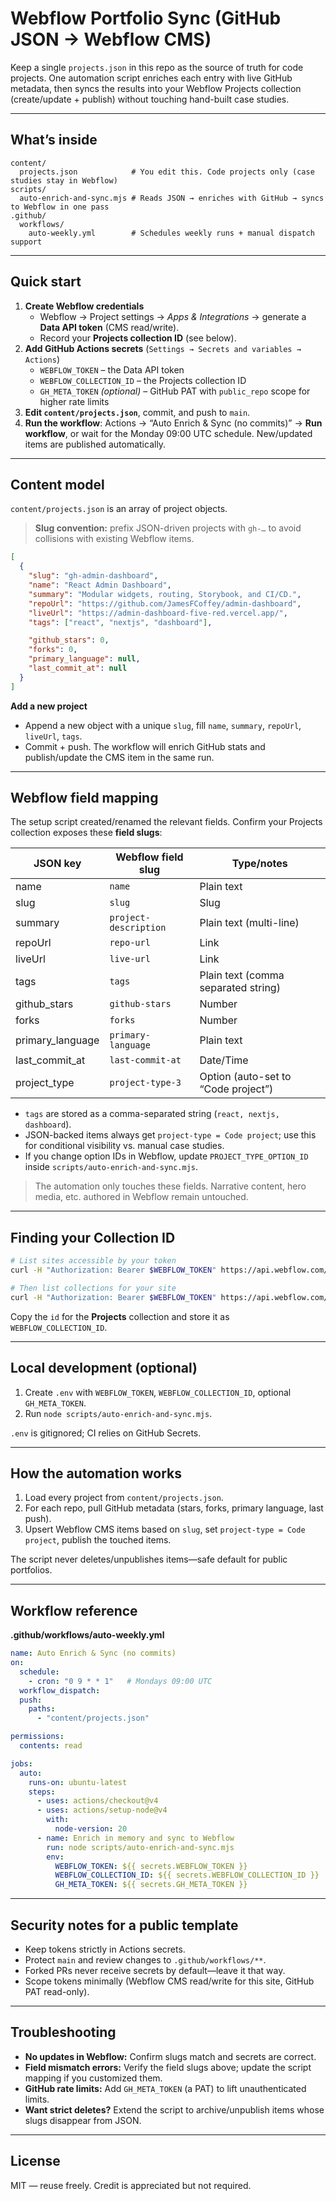 # Webflow Portfolio Sync (GitHub JSON → Webflow CMS)

Keep a single `projects.json` in this repo as the source of truth for code projects. One automation script enriches each entry with live GitHub metadata, then syncs the results into your Webflow Projects collection (create/update + publish) without touching hand-built case studies.

---

## What’s inside

```
content/
  projects.json            # You edit this. Code projects only (case studies stay in Webflow)
scripts/
  auto-enrich-and-sync.mjs # Reads JSON → enriches with GitHub → syncs to Webflow in one pass
.github/
  workflows/
    auto-weekly.yml        # Schedules weekly runs + manual dispatch support
```

---

## Quick start

1. **Create Webflow credentials**
   * Webflow → Project settings → *Apps & Integrations* → generate a **Data API token** (CMS read/write).
   * Record your **Projects collection ID** (see below).
2. **Add GitHub Actions secrets** (`Settings → Secrets and variables → Actions`)
   * `WEBFLOW_TOKEN` – the Data API token
   * `WEBFLOW_COLLECTION_ID` – the Projects collection ID
   * `GH_META_TOKEN` *(optional)* – GitHub PAT with `public_repo` scope for higher rate limits
3. **Edit `content/projects.json`**, commit, and push to `main`.
4. **Run the workflow**: Actions → “Auto Enrich & Sync (no commits)” → **Run workflow**, or wait for the Monday 09:00 UTC schedule. New/updated items are published automatically.

---

## Content model

`content/projects.json` is an array of project objects.

> **Slug convention:** prefix JSON-driven projects with `gh-…` to avoid collisions with existing Webflow items.

```json
[
  {
    "slug": "gh-admin-dashboard",
    "name": "React Admin Dashboard",
    "summary": "Modular widgets, routing, Storybook, and CI/CD.",
    "repoUrl": "https://github.com/JamesFCoffey/admin-dashboard",
    "liveUrl": "https://admin-dashboard-five-red.vercel.app/",
    "tags": ["react", "nextjs", "dashboard"],

    "github_stars": 0,
    "forks": 0,
    "primary_language": null,
    "last_commit_at": null
  }
]
```

**Add a new project**

- Append a new object with a unique `slug`, fill `name`, `summary`, `repoUrl`, `liveUrl`, `tags`.
- Commit + push. The workflow will enrich GitHub stats and publish/update the CMS item in the same run.

---

## Webflow field mapping

The setup script created/renamed the relevant fields. Confirm your Projects collection exposes these **field slugs**:

| JSON key         | Webflow field slug      | Type/notes                          |
| ---------------- | ----------------------- | ----------------------------------- |
| name             | `name`                   | Plain text                          |
| slug             | `slug`                   | Slug                                |
| summary          | `project-description`   | Plain text (multi-line)             |
| repoUrl          | `repo-url`               | Link                                |
| liveUrl          | `live-url`               | Link                                |
| tags             | `tags`                   | Plain text (comma separated string) |
| github_stars     | `github-stars`           | Number                              |
| forks            | `forks`                  | Number                              |
| primary_language | `primary-language`       | Plain text                          |
| last_commit_at   | `last-commit-at`         | Date/Time                           |
| project_type     | `project-type-3`         | Option (auto-set to “Code project”)  |

- `tags` are stored as a comma-separated string (`react, nextjs, dashboard`).
- JSON-backed items always get `project-type = Code project`; use this for conditional visibility vs. manual case studies.
- If you change option IDs in Webflow, update `PROJECT_TYPE_OPTION_ID` inside `scripts/auto-enrich-and-sync.mjs`.

> The automation only touches these fields. Narrative content, hero media, etc. authored in Webflow remain untouched.

---

## Finding your Collection ID

```bash
# List sites accessible by your token
curl -H "Authorization: Bearer $WEBFLOW_TOKEN" https://api.webflow.com/v2/sites

# Then list collections for your site
curl -H "Authorization: Bearer $WEBFLOW_TOKEN" https://api.webflow.com/v2/sites/<site_id>/collections
```

Copy the `id` for the **Projects** collection and store it as `WEBFLOW_COLLECTION_ID`.

---

## Local development (optional)

1. Create `.env` with `WEBFLOW_TOKEN`, `WEBFLOW_COLLECTION_ID`, optional `GH_META_TOKEN`.
2. Run `node scripts/auto-enrich-and-sync.mjs`.

`.env` is gitignored; CI relies on GitHub Secrets.

---

## How the automation works

1. Load every project from `content/projects.json`.
2. For each repo, pull GitHub metadata (stars, forks, primary language, last push).
3. Upsert Webflow CMS items based on `slug`, set `project-type = Code project`, publish the touched items.

The script never deletes/unpublishes items—safe default for public portfolios.

---

## Workflow reference

**.github/workflows/auto-weekly.yml**

```yaml
name: Auto Enrich & Sync (no commits)
on:
  schedule:
    - cron: "0 9 * * 1"   # Mondays 09:00 UTC
  workflow_dispatch:
  push:
    paths:
      - "content/projects.json"

permissions:
  contents: read

jobs:
  auto:
    runs-on: ubuntu-latest
    steps:
      - uses: actions/checkout@v4
      - uses: actions/setup-node@v4
        with:
          node-version: 20
      - name: Enrich in memory and sync to Webflow
        run: node scripts/auto-enrich-and-sync.mjs
        env:
          WEBFLOW_TOKEN: ${{ secrets.WEBFLOW_TOKEN }}
          WEBFLOW_COLLECTION_ID: ${{ secrets.WEBFLOW_COLLECTION_ID }}
          GH_META_TOKEN: ${{ secrets.GH_META_TOKEN }}
```

---

## Security notes for a public template

- Keep tokens strictly in Actions secrets.
- Protect `main` and review changes to `.github/workflows/**`.
- Forked PRs never receive secrets by default—leave it that way.
- Scope tokens minimally (Webflow CMS read/write for this site, GitHub PAT read-only).

---

## Troubleshooting

- **No updates in Webflow:** Confirm slugs match and secrets are correct.
- **Field mismatch errors:** Verify the field slugs above; update the script mapping if you customized them.
- **GitHub rate limits:** Add `GH_META_TOKEN` (a PAT) to lift unauthenticated limits.
- **Want strict deletes?** Extend the script to archive/unpublish items whose slugs disappear from JSON.

---

## License

MIT — reuse freely. Credit is appreciated but not required.
